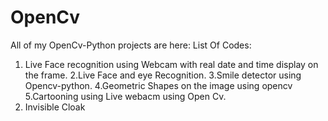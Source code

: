 # OpenCv
All of my OpenCv-Python projects are here:
List Of Codes:
1. Live Face recognition using Webcam with real date and time display on the frame.
2.Live Face and eye Recognition.
3.Smile detector using Opencv-python.
4.Geometric Shapes on the image using opencv
5.Cartooning using Live webacm using Open Cv.
6. Invisible Cloak
